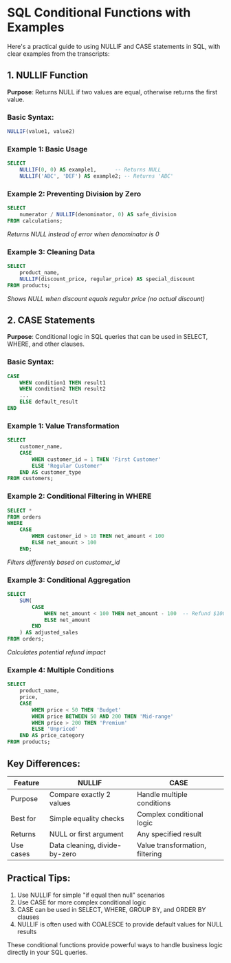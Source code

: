# SQL Conditional Functions with Examples

Here's a practical guide to using NULLIF and CASE statements in SQL, with clear examples from the transcripts:

## 1. NULLIF Function

**Purpose**: Returns NULL if two values are equal, otherwise returns the first value.

### Basic Syntax:
```sql
NULLIF(value1, value2)
```

### Example 1: Basic Usage
```sql
SELECT 
    NULLIF(0, 0) AS example1,      -- Returns NULL
    NULLIF('ABC', 'DEF') AS example2; -- Returns 'ABC'
```

### Example 2: Preventing Division by Zero
```sql
SELECT 
    numerator / NULLIF(denominator, 0) AS safe_division
FROM calculations;
```
*Returns NULL instead of error when denominator is 0*

### Example 3: Cleaning Data
```sql
SELECT 
    product_name,
    NULLIF(discount_price, regular_price) AS special_discount
FROM products;
```
*Shows NULL when discount equals regular price (no actual discount)*

## 2. CASE Statements

**Purpose**: Conditional logic in SQL queries that can be used in SELECT, WHERE, and other clauses.

### Basic Syntax:
```sql
CASE 
    WHEN condition1 THEN result1
    WHEN condition2 THEN result2
    ...
    ELSE default_result
END
```

### Example 1: Value Transformation
```sql
SELECT 
    customer_name,
    CASE 
        WHEN customer_id = 1 THEN 'First Customer'
        ELSE 'Regular Customer'
    END AS customer_type
FROM customers;
```

### Example 2: Conditional Filtering in WHERE
```sql
SELECT *
FROM orders
WHERE 
    CASE 
        WHEN customer_id > 10 THEN net_amount < 100
        ELSE net_amount > 100
    END;
```
*Filters differently based on customer_id*

### Example 3: Conditional Aggregation
```sql
SELECT 
    SUM(
        CASE 
            WHEN net_amount < 100 THEN net_amount - 100  -- Refund $100
            ELSE net_amount
        END
    ) AS adjusted_sales
FROM orders;
```
*Calculates potential refund impact*

### Example 4: Multiple Conditions
```sql
SELECT 
    product_name,
    price,
    CASE
        WHEN price < 50 THEN 'Budget'
        WHEN price BETWEEN 50 AND 200 THEN 'Mid-range'
        WHEN price > 200 THEN 'Premium'
        ELSE 'Unpriced'
    END AS price_category
FROM products;
```

## Key Differences:

| Feature        | NULLIF                          | CASE                           |
|----------------|---------------------------------|--------------------------------|
| Purpose        | Compare exactly 2 values        | Handle multiple conditions     |
| Best for       | Simple equality checks          | Complex conditional logic      |
| Returns        | NULL or first argument          | Any specified result           |
| Use cases      | Data cleaning, divide-by-zero   | Value transformation, filtering|

## Practical Tips:
1. Use NULLIF for simple "if equal then null" scenarios
2. Use CASE for more complex conditional logic
3. CASE can be used in SELECT, WHERE, GROUP BY, and ORDER BY clauses
4. NULLIF is often used with COALESCE to provide default values for NULL results

These conditional functions provide powerful ways to handle business logic directly in your SQL queries.